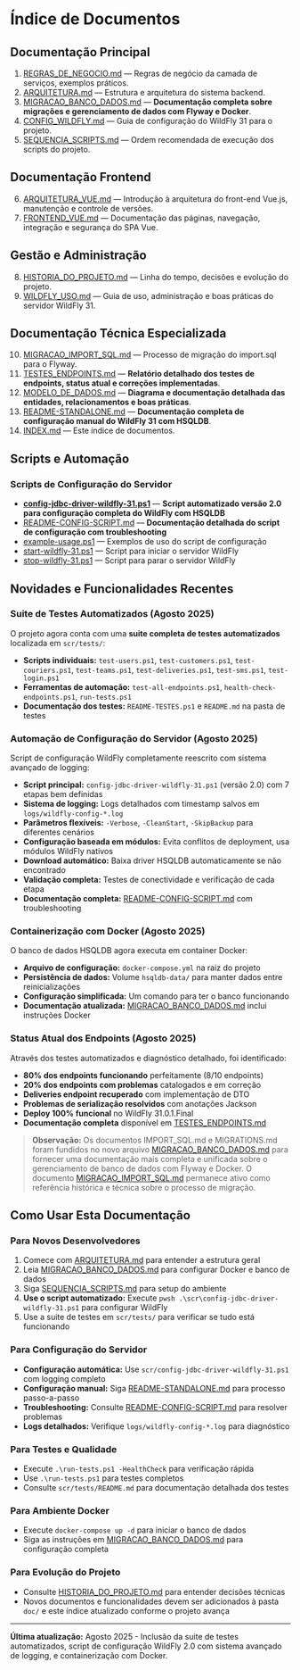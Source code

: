 
# Índice de Documentos

## Documentação Principal

1. [REGRAS_DE_NEGOCIO.md](REGRAS_DE_NEGOCIO.md) — Regras de negócio da camada de serviços, exemplos práticos.
2. [ARQUITETURA.md](ARQUITETURA.md) — Estrutura e arquitetura do sistema backend.
3. [MIGRACAO_BANCO_DADOS.md](MIGRACAO_BANCO_DADOS.md) — **Documentação completa sobre migrações e gerenciamento de dados com Flyway e Docker**.
4. [CONFIG_WILDFLY.md](CONFIG_WILDFLY.md) — Guia de configuração do WildFly 31 para o projeto.
5. [SEQUENCIA_SCRIPTS.md](SEQUENCIA_SCRIPTS.md) — Ordem recomendada de execução dos scripts do projeto.

## Documentação Frontend

6. [ARQUITETURA_VUE.md](ARQUITETURA_VUE.md) — Introdução à arquitetura do front-end Vue.js, manutenção e controle de versões.
7. [FRONTEND_VUE.md](FRONTEND_VUE.md) — Documentação das páginas, navegação, integração e segurança do SPA Vue.

## Gestão e Administração

8. [HISTORIA_DO_PROJETO.md](HISTORIA_DO_PROJETO.md) — Linha do tempo, decisões e evolução do projeto.
9. [WILDFLY_USO.md](WILDFLY_USO.md) — Guia de uso, administração e boas práticas do servidor WildFly 31.

## Documentação Técnica Especializada

10. [MIGRACAO_IMPORT_SQL.md](MIGRACAO_IMPORT_SQL.md) — Processo de migração do import.sql para o Flyway.
11. [TESTES_ENDPOINTS.md](TESTES_ENDPOINTS.md) — **Relatório detalhado dos testes de endpoints, status atual e correções implementadas**.
12. [MODELO_DE_DADOS.md](MODELO_DE_DADOS.md) — **Diagrama e documentação detalhada das entidades, relacionamentos e boas práticas**.
13. [README-STANDALONE.md](../bak/README-STANDALONE.md) — **Documentação completa de configuração manual do WildFly 31 com HSQLDB**.
14. [INDEX.md](INDEX.md) — Este índice de documentos.

## Scripts e Automação

### Scripts de Configuração do Servidor
- [**config-jdbc-driver-wildfly-31.ps1**](../scr/config-jdbc-driver-wildfly-31.ps1) — **Script automatizado versão 2.0 para configuração completa do WildFly com HSQLDB**
- [README-CONFIG-SCRIPT.md](../scr/README-CONFIG-SCRIPT.md) — **Documentação detalhada do script de configuração com troubleshooting**
- [example-usage.ps1](../scr/example-usage.ps1) — Exemplos de uso do script de configuração
- [start-wildfly-31.ps1](../scr/start-wildfly-31.ps1) — Script para iniciar o servidor WildFly
- [stop-wildfly-31.ps1](../scr/stop-wildfly-31.ps1) — Script para parar o servidor WildFly

## Novidades e Funcionalidades Recentes

### Suite de Testes Automatizados (Agosto 2025)
O projeto agora conta com uma **suite completa de testes automatizados** localizada em `scr/tests/`:

- **Scripts individuais:** `test-users.ps1`, `test-customers.ps1`, `test-couriers.ps1`, `test-teams.ps1`, `test-deliveries.ps1`, `test-sms.ps1`, `test-login.ps1`
- **Ferramentas de automação:** `test-all-endpoints.ps1`, `health-check-endpoints.ps1`, `run-tests.ps1`
- **Documentação dos testes:** `README-TESTES.ps1` e `README.md` na pasta de testes

### Automação de Configuração do Servidor (Agosto 2025)
Script de configuração WildFly completamente reescrito com sistema avançado de logging:

- **Script principal:** `config-jdbc-driver-wildfly-31.ps1` (versão 2.0) com 7 etapas bem definidas
- **Sistema de logging:** Logs detalhados com timestamp salvos em `logs/wildfly-config-*.log`
- **Parâmetros flexíveis:** `-Verbose`, `-CleanStart`, `-SkipBackup` para diferentes cenários
- **Configuração baseada em módulos:** Evita conflitos de deployment, usa módulos WildFly nativos
- **Download automático:** Baixa driver HSQLDB automaticamente se não encontrado
- **Validação completa:** Testes de conectividade e verificação de cada etapa
- **Documentação completa:** [README-CONFIG-SCRIPT.md](../scr/README-CONFIG-SCRIPT.md) com troubleshooting

### Containerização com Docker (Agosto 2025)
O banco de dados HSQLDB agora executa em container Docker:

- **Arquivo de configuração:** `docker-compose.yml` na raiz do projeto
- **Persistência de dados:** Volume `hsqldb-data/` para manter dados entre reinicializações
- **Configuração simplificada:** Um comando para ter o banco funcionando
- **Documentação atualizada:** [MIGRACAO_BANCO_DADOS.md](MIGRACAO_BANCO_DADOS.md) inclui instruções Docker

### Status Atual dos Endpoints (Agosto 2025)
Através dos testes automatizados e diagnóstico detalhado, foi identificado:
- **80% dos endpoints funcionando** perfeitamente (8/10 endpoints)
- **20% dos endpoints com problemas** catalogados e em correção
- **Deliveries endpoint recuperado** com implementação de DTO
- **Problemas de serialização resolvidos** com anotações Jackson
- **Deploy 100% funcional** no WildFly 31.0.1.Final
- **Documentação completa** disponível em [TESTES_ENDPOINTS.md](TESTES_ENDPOINTS.md)

 > **Observação:** Os documentos IMPORT_SQL.md e MIGRATIONS.md foram fundidos no novo arquivo [MIGRACAO_BANCO_DADOS.md](MIGRACAO_BANCO_DADOS.md) para fornecer uma documentação mais completa e unificada sobre o gerenciamento de banco de dados com Flyway e Docker. O documento [MIGRACAO_IMPORT_SQL.md](MIGRACAO_IMPORT_SQL.md) permanece ativo como referência histórica e técnica sobre o processo de migração.

## Como Usar Esta Documentação

### Para Novos Desenvolvedores
1. Comece com [ARQUITETURA.md](ARQUITETURA.md) para entender a estrutura geral
2. Leia [MIGRACAO_BANCO_DADOS.md](MIGRACAO_BANCO_DADOS.md) para configurar Docker e banco de dados
3. Siga [SEQUENCIA_SCRIPTS.md](SEQUENCIA_SCRIPTS.md) para setup do ambiente
4. **Use o script automatizado:** Execute `pwsh .\scr\config-jdbc-driver-wildfly-31.ps1` para configurar WildFly
5. Use a suite de testes em `scr/tests/` para verificar se tudo está funcionando

### Para Configuração do Servidor
- **Configuração automática:** Use `scr/config-jdbc-driver-wildfly-31.ps1` com logging completo
- **Configuração manual:** Siga [README-STANDALONE.md](../bak/README-STANDALONE.md) para processo passo-a-passo
- **Troubleshooting:** Consulte [README-CONFIG-SCRIPT.md](README-CONFIG-SCRIPT.md) para resolver problemas
- **Logs detalhados:** Verifique `logs/wildfly-config-*.log` para diagnóstico

### Para Testes e Qualidade
- Execute `.\run-tests.ps1 -HealthCheck` para verificação rápida
- Use `.\run-tests.ps1` para testes completos
- Consulte `scr/tests/README.md` para documentação detalhada dos testes

### Para Ambiente Docker
- Execute `docker-compose up -d` para iniciar o banco de dados
- Siga as instruções em [MIGRACAO_BANCO_DADOS.md](MIGRACAO_BANCO_DADOS.md) para configuração completa

### Para Evolução do Projeto
- Consulte [HISTORIA_DO_PROJETO.md](HISTORIA_DO_PROJETO.md) para entender decisões técnicas
- Novos documentos e funcionalidades devem ser adicionados à pasta `doc/` e este índice atualizado conforme o projeto avança

---

**Última atualização:** Agosto 2025 - Inclusão da suite de testes automatizados, script de configuração WildFly 2.0 com sistema avançado de logging, e containerização com Docker.
